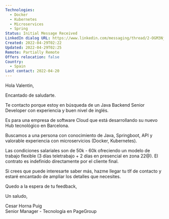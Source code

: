 ```yaml
---
Technologies:
  - Docker
  - Kubernetes
  - Microservices
  - Spring
Status: Initial Message Received
LinkedIn dialog URL: https://www.linkedin.com/messaging/thread/2-OGM3NjRiNTEtNjc5Zi00MTYwLThiMzAtY2MzYjQ5Mzc2MWVkXzAxMw==/
Created: 2022-04-29T02:22
Updated: 2022-04-29T02:25
Remote: Partially Remote
Offers relocation: false
Country:
  - Spain
Last contact: 2022-04-20
---
```

Hola Valentin,

Encantado de saludarte.

Te contacto porque estoy en búsqueda de un Java Backend Senior Developer con experiencia y buen nivel de inglés.

Es para una empresa de software Cloud que está desarrollando su nuevo Hub tecnológico en Barcelona.

Buscamos a una persona con conocimiento de Java, Springboot, API y valorable experiencia con microservicios (Docker, Kubernetes).

Las condiciones salariales son de 50k - 60k ofreciendo un modelo de trabajo flexible (3 días teletrabajo + 2 días en presencial en zona 22@). El contrato es indefinido directamente por el cliente final.

Si crees que puede interesarte saber más, hazme llegar tu tlf de contacto y estaré encantado de ampliar los detalles que necesites.

Quedo a la espera de tu feedback,

Un saludo,

Cesar Horna Puig  
Senior Manager - Tecnología en PageGroup